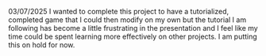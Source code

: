 03/07/2025
I wanted to complete this project to have a tutorialized, completed game that I could then modify on my own but the tutorial I am following has become a little frustrating in the presentation and I feel like my time could be spent learning more effectively on other projects.
I am putting this on hold for now.
